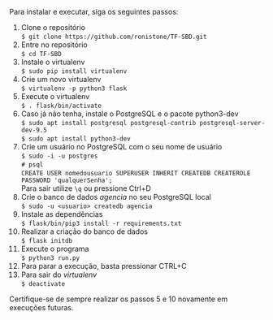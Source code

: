 Para instalar e executar, siga os seguintes passos:  

1. Clone o repositório  
        ```
        $ git clone https://github.com/ronistone/TF-SBD.git
        ```
2. Entre no repositório  
        ```
        $ cd TF-SBD
        ```
3. Instale o virtualenv  
        ```
        $ sudo pip install virtualenv
        ```
4. Crie um novo virtualenv  
        ```
        $ virtualenv -p python3 flask
        ```
5. Execute o virtualenv  
        ```
        $ . flask/bin/activate
        ```
6. Caso já não tenha, instale o PostgreSQL e o pacote python3-dev  
        ```
        $ sudo apt install postgresql postgresql-contrib postgresql-server-dev-9.5
        ```  
        ```
        $ sudo apt install python3-dev
        ```  
7. Crie um usuário no PostgreSQL com o seu nome de usuário  
        ```
        $ sudo -i -u postgres
        ```   
        ```
        # psql
        ```  
        ```
         CREATE USER nomedousuario SUPERUSER INHERIT CREATEDB CREATEROLE PASSWORD 'qualquerSenha';  
        ```  
        Para sair utilize ``` \q ``` ou pressione Ctrl+D
8. Crie o banco de dados *agencia* no seu PostgreSQL local   
        ```
        $ sudo -u <usuario> createdb agencia
        ```  
9. Instale as dependências  
        ```
        $ flask/bin/pip3 install -r requirements.txt
        ```  
10. Realizar a criação do banco de dados  
        ```
        $ flask initdb  
        ```  
11. Execute o programa   
        ```
        $ python3 run.py  
        ```  
12. Para parar a execução, basta pressionar CTRL+C  
13. Para sair do *virtualenv*  
        ```
        $ deactivate
        ```

Certifique-se de sempre realizar os passos 5 e 10 novamente em execuções futuras.
